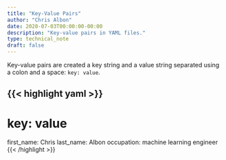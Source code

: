 ```yaml
---
title: "Key-Value Pairs"
author: "Chris Albon"
date: 2020-07-03T00:00:00-00:00
description: "Key-value pairs in YAML files."
type: technical_note
draft: false
---
```


Key-value pairs are created a key string and a value string separated using a colon and a space: `key: value`.

{{< highlight yaml >}}
---
# key: value
first_name: Chris
last_name: Albon
occupation: machine learning engineer
{{< /highlight >}}